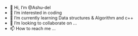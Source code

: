 - 👋 Hi, I’m @Ashu-del
- 👀 I’m interested in coding
- 🌱 I’m currently learning Data structures & Algorithm and c++
- 💞️ I’m looking to collaborate on ...
- 📫 How to reach me ...

<!---
Ashu-del/Ashu-del is a ✨ special ✨ repository because its `README.md` (this file) appears on your GitHub profile.
You can click the Preview link to take a look at your changes.
--->

